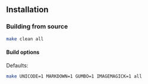 ## Installation

### Building from source

```sh
make clean all
```

#### Build options

Defaults:

```sh
make UNICODE=1 MARKDOWN=1 GUMBO=1 IMAGEMAGICK=1 all
```

